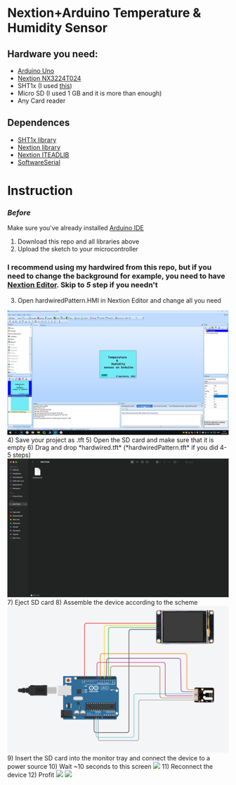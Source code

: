 # Nextion+Arduino Temperature & Humidity Sensor
## Hardware you need:
- [Arduino Uno](https://store.arduino.cc/collections/core-family/products/arduino-uno-rev3)
- [Nextion NX3224T024](https://nextion.tech/datasheets/nx3224t024/)
- SHT1x (I used [this](https://amperka.ru/product/temperature-humidity-sensor-sht1x?ysclid=l5kwwvondw871733156))
- Micro SD (I used 1 GB and it is more than enough)
- Any Card reader

## Dependences
- [SHT1x library](https://github.com/practicalarduino/SHT1x)
- [Nextion library](https://github.com/bborncr/nextion)
- [Nextion ITEADLIB](https://github.com/itead/ITEADLIB_Arduino_Nextion?ysclid=l5kv0fsehm213707112)
- [SoftwareSerial](https://github.com/arduino/ArduinoCore-avr/tree/master/libraries/SoftwareSerial)

# Instruction
### *Before*
Make sure you've already installed [Arduino IDE](https://www.arduino.cc/en/software)
1) Download this repo and all libraries above
2) Upload the sketch to your microcontroller
### I recommend using my hardwired from this repo, but if you need to change the background for example, you need to have [Nextion Editor](https://nextion.tech/nextion-editor/). Skip to *5* step if you needn't
3) Open hardwiredPattern.HMI in Nextion Editor and change all you need
<img src="/githubAssets/hardwiredEdit.jpg">
4) Save your project as .tft
5) Open the SD card and make sure that it is empty
6) Drag and drop *hardwired.tft* (*hardwiredPattern.tft* if you did 4-5 steps)
<img src="/githubAssets/loadTFT.png">
7) Eject SD card
8) Assemble the device according to the scheme
<img src="/githubAssets/scheme.jpg">
9) Insert the SD card into the monitor tray and connect the device to a power source
10) Wait ~10 seconds to this screen
<img src="/githubAssets/hardwiredLoad.jpg">
11) Reconnect the device
12) Profit
<img src="/githubAssets/profit1.heic">
<img src="/githubAssets/profit2.heic">

